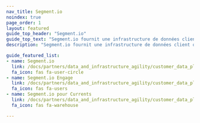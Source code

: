 ```yaml
---
nav_title: Segment.io
noindex: true
page_order: 1
layout: featured
guide_top_header: "Segment.io"
guide_top_text: "Segment.io fournit une infrastructure de données client qui aide les entreprises à mettre leurs clients au premier plan. Avec Segment.io, vous pouvez collecter, unifier et connecter vos données client internes à plus de 200 outils, y compris les e-mails, le Web, la publicité, les POS et les appareils mobiles. Avec Segment.io, vous pouvez acquérir une meilleure compréhension de vos utilisateurs et tirer parti de vos propres données pour créer des expériences personnalisées et axées sur les clients."
description: "Segment.io fournit une infrastructure de données client qui aide les entreprises à mettre leurs clients au premier plan. Avec Segment.io, vous pouvez collecter, unifier et connecter vos données client internes à plus de 200 outils, y compris les e-mails, le Web, la publicité, les POS et les appareils mobiles. Avec Segment.io, vous pouvez acquérir une meilleure compréhension de vos utilisateurs et tirer parti de vos propres données pour créer des expériences personnalisées et axées sur les clients."

guide_featured_list:
- name: Segment.io
  link: /docs/partners/data_and_infrastructure_agility/customer_data_platform/segment/segment/
  fa_icon: fas fa-user-circle
- name: Segment.io Engage
  link: /docs/partners/data_and_infrastructure_agility/customer_data_platform/segment/segment_engage/
  fa_icon: fas fa-users
- name: Segment.io pour Currents
  link: /docs/partners/data_and_infrastructure_agility/customer_data_platform/segment/segment_for_currents/
  fa_icon: fas fa-warehouse

---
```

<br>
